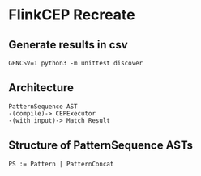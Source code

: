 # FlinkCEP Recreate

## Generate results in csv
```
GENCSV=1 python3 -m unittest discover
```

## Architecture

```
PatternSequence AST
-(compile)-> CEPExecutor
-(with input)-> Match Result
```

## Structure of PatternSequence ASTs
```
PS := Pattern | PatternConcat
```
